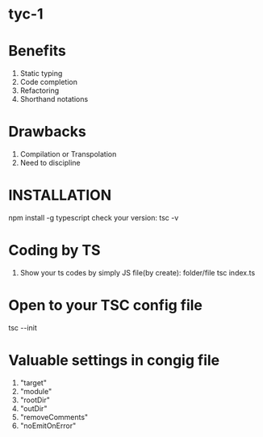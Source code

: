 # tyc-1

# Benefits
1. Static typing
2. Code completion
3. Refactoring
4. Shorthand notations

# Drawbacks
1. Compilation or Transpolation
2. Need to discipline

# INSTALLATION
npm install -g typescript
check your version:
tsc -v

# Coding by TS
1. Show your ts codes by simply JS file(by create):
folder/file tsc index.ts

# Open to your TSC config file
tsc --init
# Valuable settings in congig file
1. "target"
2. "module"
3. "rootDir"
4. "outDir"
5. "removeComments"
6. "noEmitOnError"

